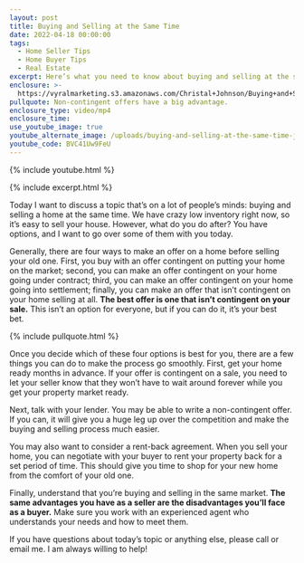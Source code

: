 ```yaml
---
layout: post
title: Buying and Selling at the Same Time
date: 2022-04-18 00:00:00
tags:
  - Home Seller Tips
  - Home Buyer Tips
  - Real Estate
excerpt: Here’s what you need to know about buying and selling at the same time.
enclosure: >-
  https://vyralmarketing.s3.amazonaws.com/Christal+Johnson/Buying+and+Selling+at+the+Same+Time.mp4
pullquote: Non-contingent offers have a big advantage.
enclosure_type: video/mp4
enclosure_time:
use_youtube_image: true
youtube_alternate_image: /uploads/buying-and-selling-at-the-same-time-johnson-yt.jpg
youtube_code: BVC41Uw9FeU
---
```

{% include youtube.html %}

{% include excerpt.html %}

Today I want to discuss a topic that’s on a lot of people’s minds: buying and selling a home at the same time. We have crazy low inventory right now, so it’s easy to sell your house. However, what do you do after? You have options, and I want to go over some of them with you today.&nbsp;

Generally, there are four ways to make an offer on a home before selling your old one. First, you buy with an offer contingent on putting your home on the market; second, you can make an offer contingent on your home going under contract; third, you can make an offer contingent on your home going into settlement; finally, you can make an offer that isn’t contingent on your home selling at all. **The best offer is one that isn’t contingent on your sale.** This isn’t an option for everyone, but if you can do it, it’s your best bet.&nbsp;

{% include pullquote.html %}

Once you decide which of these four options is best for you, there are a few things you can do to make the process go smoothly. First, get your home ready months in advance. If your offer is contingent on a sale, you need to let your seller know that they won’t have to wait around forever while you get your property market ready.&nbsp;

Next, talk with your lender. You may be able to write a non-contingent offer. If you can, it will give you a huge leg up over the competition and make the buying and selling process much easier.&nbsp;

You may also want to consider a rent-back agreement. When you sell your home, you can negotiate with your buyer to rent your property back for a set period of time. This should give you time to shop for your new home from the comfort of your old one.&nbsp;

Finally, understand that you’re buying and selling in the same market. **The same advantages you have as a seller are the disadvantages you’ll face as a buyer.** Make sure you work with an experienced agent who understands your needs and how to meet them.&nbsp;

If you have questions about today’s topic or anything else, please call or email me. I am always willing to help\!
